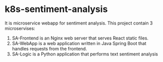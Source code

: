 # k8s-sentiment-analysis
It is microservice webapp for sentiment analysis. This project contain 3 microservises: 
1. SA-Frontend is an Nginx web server that serves React static files. 
2. SA-WebApp is a web application written in Java Spring Boot that handles requests from the frontend. 
3. SA-Logic is a Python application that performs text sentiment analysis

